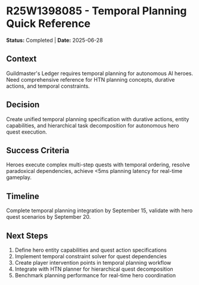 # **R25W1398085 - Temporal Planning Quick Reference**

**Status:** Completed | **Date:** 2025-06-28

## **Context**
Guildmaster's Ledger requires temporal planning for autonomous AI heroes. Need comprehensive reference for HTN planning concepts, durative actions, and temporal constraints.

## **Decision**
Create unified temporal planning specification with durative actions, entity capabilities, and hierarchical task decomposition for autonomous hero quest execution.

## **Success Criteria**
Heroes execute complex multi-step quests with temporal ordering, resolve paradoxical dependencies, achieve <5ms planning latency for real-time gameplay.

## **Timeline**
Complete temporal planning integration by September 15, validate with hero quest scenarios by September 20.

## **Next Steps**
1. Define hero entity capabilities and quest action specifications
2. Implement temporal constraint solver for quest dependencies
3. Create player intervention points in temporal planning workflow
4. Integrate with HTN planner for hierarchical quest decomposition
5. Benchmark planning performance for real-time hero coordination
